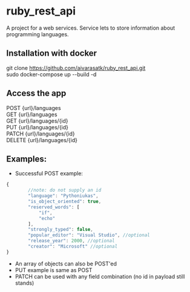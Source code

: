 # ruby_rest_api
A project for a web services. Service lets to store information about programming languages.

## Installation with docker
git clone https://github.com/aivarasatk/ruby_rest_api.git <br>
sudo docker-compose up --build -d <br>

## Access the app
POST {url}/languages <br>
GET {url}/languages <br>
GET {url}/languages/{id} <br>
PUT {url}/languages/{id} <br>
PATCH {url}/languages/{id} <br>
DELETE {url}/languages/{id} <br>

## Examples:
*  Successful POST example: <br>
```javascript
{
        //note: do not supply an id
        "language": "Pythoniukas",
        "is_object_oriented": true,
        "reserved_words": [
            "if",
            "echo"
        ],
        "strongly_typed": false,
        "popular_editor": "Visual Studio", //optional
        "release_year": 2000, //optional
        "creator": "Microsoft" //optional
}
```
*  An array of objects can also be POST'ed
*  PUT example is same as POST
*  PATCH can be used with any field combination (no id in payload still stands)
